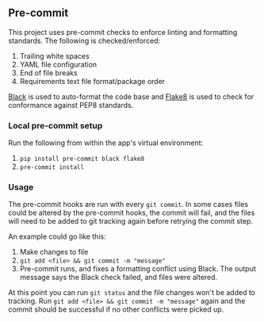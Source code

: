 ## Pre-commit
This project uses pre-commit checks to enforce linting and formatting standards. The following is checked/enforced:
1. Trailing white spaces
1. YAML file configuration
1. End of file breaks
1. Requirements text file format/package order

[Black](https://github.com/ambv/black) is used to auto-format the code base and [Flake8](https://gitlab.com/pycqa/flake8)
is used to check for conformance against PEP8 standards.

### Local pre-commit setup
Run the following from within the app's virtual environment:
1. `pip install pre-commit black flake8`
1. `pre-commit install`

### Usage
The pre-commit hooks are run with every `git commit`. In some cases files could be altered by the pre-commit hooks, the commit will
fail, and the files will need to be added to git tracking again before retrying the commit step.

An example could go like this:
1. Make changes to file
1. `git add <file> && git commit -m "message"`
1. Pre-commit runs, and fixes a formatting conflict using Black. The output message says the Black check failed, and files were altered.

At this point you can run `git status` and the file changes won't be added to tracking. Run `git add <file> && git commit -m "message"` again
and the commit should be successful if no other conflicts were picked up.
